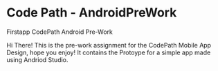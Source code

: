 # Code Path - AndroidPreWork
Firstapp
CodePath Android Pre-Work

Hi There! This is the pre-work assignment for the CodePath Mobile App Design, hope you enjoy! It contains the Protoype for a simple app made using Andriod Studio.  
